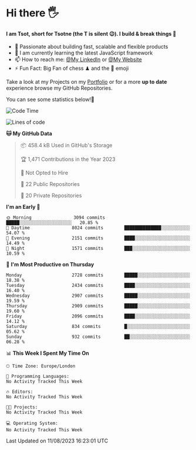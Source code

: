 # Hi there :raised_hand_with_fingers_splayed:
#### I am Tsot, short for Tsotne (the T is silent :wink:). I build & break things :space_invader:
- :telescope: Passionate about building fast, scalable and flexible products
- :seedling: I am currently learning the latest JavaScript framework 
- :mailbox: How to reach me: [@My LinkedIn](https://www.linkedin.com/in/tsotne-gvadzabia/) or [@My Website](https://tsotne.co.uk/contact)
- :zap: Fun Fact: Big Fan of chess ♟ and the 👾 emoji

Take a look at my Projects on my [Portfolio](https://tsotne.co.uk/) or for a more **up to date** experience browse my GitHub Repositories.

You can see some statistics below!:space_invader:
<!--START_SECTION:waka-->
![Code Time](http://img.shields.io/badge/Code%20Time-761%20hrs%202%20mins-blue)

![Lines of code](https://img.shields.io/badge/From%20Hello%20World%20I%27ve%20Written-6.9%20million%20lines%20of%20code-blue)

**🐱 My GitHub Data** 

> 📦 458.4 kB Used in GitHub's Storage 
 > 
> 🏆 1,471 Contributions in the Year 2023
 > 
> 🚫 Not Opted to Hire
 > 
> 📜 22 Public Repositories 
 > 
> 🔑 20 Private Repositories 
 > 
**I'm an Early 🐤** 

```text
🌞 Morning                3094 commits        █████░░░░░░░░░░░░░░░░░░░░   20.85 % 
🌆 Daytime                8024 commits        ██████████████░░░░░░░░░░░   54.07 % 
🌃 Evening                2151 commits        ████░░░░░░░░░░░░░░░░░░░░░   14.49 % 
🌙 Night                  1571 commits        ███░░░░░░░░░░░░░░░░░░░░░░   10.59 % 
```
📅 **I'm Most Productive on Thursday** 

```text
Monday                   2728 commits        █████░░░░░░░░░░░░░░░░░░░░   18.38 % 
Tuesday                  2434 commits        ████░░░░░░░░░░░░░░░░░░░░░   16.40 % 
Wednesday                2907 commits        █████░░░░░░░░░░░░░░░░░░░░   19.59 % 
Thursday                 2909 commits        █████░░░░░░░░░░░░░░░░░░░░   19.60 % 
Friday                   2096 commits        ████░░░░░░░░░░░░░░░░░░░░░   14.12 % 
Saturday                 834 commits         █░░░░░░░░░░░░░░░░░░░░░░░░   05.62 % 
Sunday                   932 commits         ██░░░░░░░░░░░░░░░░░░░░░░░   06.28 % 
```


📊 **This Week I Spent My Time On** 

```text
🕑︎ Time Zone: Europe/London

💬 Programming Languages: 
No Activity Tracked This Week

🔥 Editors: 
No Activity Tracked This Week

🐱‍💻 Projects: 
No Activity Tracked This Week

💻 Operating System: 
No Activity Tracked This Week
```


 Last Updated on 11/08/2023 16:23:01 UTC
<!--END_SECTION:waka-->
